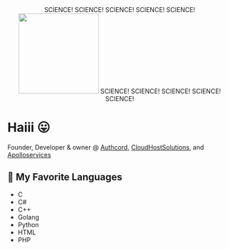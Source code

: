 <div id="header" align="center">
  SCIENCE!
  SCIENCE!
  SCIENCE!
  SCIENCE!
  SCIENCE! <img src="https://cdn.discordapp.com/attachments/1066513793854750862/1066860872959524925/image3.png" width="180"/>
  SCIENCE!
  SCIENCE!
  SCIENCE!
  SCIENCE!
  SCIENCE!
</div>


# Haiii 😛

Founder, Developer & owner @ <a href="https://authcord.xyz">Authcord</a>, <a href="https://cloudhostsolutions.co">CloudHostSolutions</a>, and <a href="https://apolloservices.xyz">Apolloservices</a>

## 🐸 My Favorite Languages
- C
- C#
- C++
- Golang
- Python
- HTML 
- PHP

